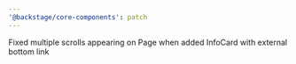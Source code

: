 ```yaml
---
'@backstage/core-components': patch
---
```


Fixed multiple scrolls appearing on Page when added InfoCard with external bottom link
